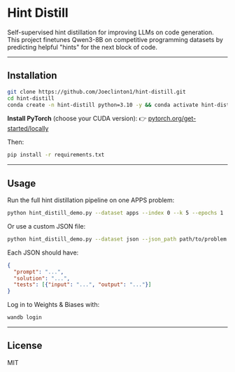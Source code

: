 # Hint Distill

Self-supervised hint distillation for improving LLMs on code generation.  
This project finetunes Qwen3-8B on competitive programming datasets by predicting helpful "hints" for the next block of code.

---

## Installation

```bash
git clone https://github.com/Joeclinton1/hint-distill.git
cd hint-distill
conda create -n hint-distill python=3.10 -y && conda activate hint-distill
```

**Install PyTorch** (choose your CUDA version):
👉 [pytorch.org/get-started/locally](https://pytorch.org/get-started/locally)

Then:

```bash
pip install -r requirements.txt
```

---

## Usage

Run the full hint distillation pipeline on one APPS problem:

```bash
python hint_distill_demo.py --dataset apps --index 0 --k 5 --epochs 1
```

Or use a custom JSON file:

```bash
python hint_distill_demo.py --dataset json --json_path path/to/problem.json
```

Each JSON should have:

```json
{
  "prompt": "...",
  "solution": "...",
  "tests": [{"input": "...", "output": "..."}]
}
```

Log in to Weights & Biases with:

```bash
wandb login
```

---

## License

MIT